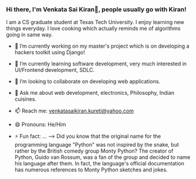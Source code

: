 ### Hi there, I'm Venkata Sai Kiran👋, people usually go with Kiran!

I am a CS graduate student at Texas Tech University. I enjoy learning new things everyday. I love cooking which actually reminds me of algorithms going in same way.

- 🔭 I’m currently working on my master's project which is on developing a hackers toolkit using Django!
- 🌱 I’m currently learning software development, very much interested in UI/Frontend development, SDLC.
- 👯 I’m looking to collaborate on developing web applications.

- 💬 Ask me about web development, electronics, Philosophy, Indian cuisines.
- 📫 Reach me: venkatasaikiran.kureti@yahoo.com
- 😄 Pronouns: He/Him

- ⚡ Fun fact: ...
--> Did you know that the original name for the programming language "Python" was not inspired by the snake, but rather by the British comedy group Monty Python? The creator of Python, Guido van Rossum, was a fan of the group and decided to name his language after them. In fact, the language's official documentation has numerous references to Monty Python sketches and jokes.
